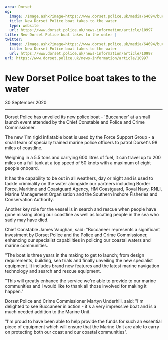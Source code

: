 ```yaml
area: Dorset
og:
  image: /Image.ashx?image=https://www.dorset.police.uk/media/64694/buccaneer-crew-and-guests.jpg&amp;amp;width=150
  title: New Dorset Police boat takes to the water
  type: website
  url: https://www.dorset.police.uk/news-information/article/10997
title: New Dorset Police boat takes to the water |
twitter:
  image: /Image.ashx?image=https://www.dorset.police.uk/media/64694/buccaneer-crew-and-guests.jpg&amp;amp;width=150
  title: New Dorset Police boat takes to the water
  url: https://www.dorset.police.uk/news-information/article/10997
url: https://www.dorset.police.uk/news-information/article/10997
```

# New Dorset Police boat takes to the water

30 September 2020

* * *

Dorset Police has unveiled its new police boat - 'Buccaneer' at a small launch event attended by the Chief Constable and Police and Crime Commissioner.

The new 11m rigid inflatable boat is used by the Force Support Group - a small team of specially trained marine police officers to patrol Dorset's 98 miles of coastline.

Weighing in a 5.5 tons and carrying 600 litres of fuel, it can travel up to 200 miles on a full tank at a top speed of 50 knots with a maximum of eight people onboard.

It has the capability to be out in all weathers, day or night and is used to tackle criminality on the water alongside our partners including Border Force, Maritime and Coastguard Agency, HM Coastguard, Royal Navy, RNLI, Marine Management Organisation and the Southern Inshore Fisheries and Conservation Authority.

Another key role for the vessel is in search and rescue when people have gone missing along our coastline as well as locating people in the sea who sadly may have died.

Chief Constable James Vaughan, said: "Buccaneer represents a significant investment by Dorset Police and the Police and Crime Commissioner, enhancing our specialist capabilities in policing our coastal waters and marine communities.

"The boat is three years in the making to get to launch; from design requirements, building, sea trials and finally unveiling the new specialist equipment. It includes brand new features and the latest marine navigation technology and search and rescue equipment.

"This will greatly enhance the service we're able to provide to our marine communities and I would like to thank all those involved for making it happen."

Dorset Police and Crime Commissioner Martyn Underhill, said: "I'm delighted to see Buccaneer in action - it's a very impressive boat and is a much needed addition to the Marine Unit.

"I'm proud to have been able to help provide the funds for such an essential piece of equipment which will ensure that the Marine Unit are able to carry on protecting both our coast and our coastal communities".
